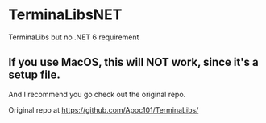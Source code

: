 # TerminaLibsNET
TerminaLibs but no .NET 6 requirement

## If you use MacOS, this will NOT work, since it's a setup file.
And I recommend you go check out the original repo.

Original repo at https://github.com/Apoc101/TerminaLibs/
